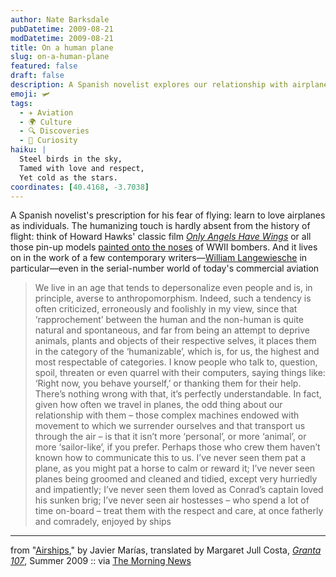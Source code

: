 ```yaml
---
author: Nate Barksdale
pubDatetime: 2009-08-21
modDatetime: 2009-08-21
title: On a human plane
slug: on-a-human-plane
featured: false
draft: false
description: A Spanish novelist explores our relationship with airplanes, urging us to view them more personally, akin to how we interact with living beings or ships.
emoji: 🛩️
tags:
  - ✈️ Aviation
  - 🌍 Culture
  - 🔍 Discoveries
  - 🤔 Curiosity
haiku: |
  Steel birds in the sky,  
  Tamed with love and respect,  
  Yet cold as the stars.
coordinates: [40.4168, -3.7038]
---
```


A Spanish novelist's prescription for his fear of flying: learn to love airplanes as individuals. The humanizing touch is hardly absent from the history of flight: think of Howard Hawks' classic film [_Only Angels Have Wings_](http://www.youtube.com/watch?v=ZXRyZe-vsJ8&feature=player_embedded) or all those pin-up models [painted onto the noses](http://images.google.com/images?hl=en&client=firefox-a&rls=org.mozilla%3Aen-US%3Aofficial&um=1&sa=1&q=wwii+bomber+nose+art&aq=f&oq=&aqi=g1&start=0) of WWII bombers. And it lives on in the work of a few contemporary writers—[William Langewiesche](http://en.wikipedia.org/wiki/William_Langewiesche) in particular—even in the serial-number world of today's commercial aviation

> We live in an age that tends to depersonalize even people and is, in principle, averse to anthropomorphism. Indeed, such a tendency is often criticized, erroneously and foolishly in my view, since that ‘rapprochement’ between the human and the non-human is quite natural and spontaneous, and far from being an attempt to deprive animals, plants and objects of their respective selves, it places them in the category of the ‘humanizable’, which is, for us, the highest and most respectable of categories. I know people who talk to, question, spoil, threaten or even quarrel with their computers, saying things like: ‘Right now, you behave yourself,’ or thanking them for their help. There’s nothing wrong with that, it’s perfectly understandable. In fact, given how often we travel in planes, the odd thing about our relationship with them – those complex machines endowed with movement to which we surrender ourselves and that transport us through the air – is that it isn’t more ‘personal’, or more ‘animal’, or more ‘sailor-like’, if you prefer. Perhaps those who crew them haven’t known how to communicate this to us. I’ve never seen them pat a plane, as you might pat a horse to calm or reward it; I’ve never seen planes being groomed and cleaned and tidied, except very hurriedly and impatiently; I’ve never seen them loved as Conrad’s captain loved his sunken brig; I’ve never seen air hostesses – who spend a lot of time on-board – treat them with the respect and care, at once fatherly and comradely, enjoyed by ships

---

from "[Airships](http://web.archive.org/web/20111018102650/http://www.granta.com/Magazine/107/Airships/1)," by Javier Marías, translated by Margaret Jull Costa, [_Granta 107_](http://web.archive.org/web/20111018102650/http://www.granta.com/Magazine/107/Airships/1), Summer 2009 :: via [The Morning News](http://www.themorningnews.org/archives/headlines/2009/August/17/)
